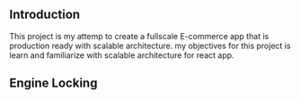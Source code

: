 ## Introduction

This project is my attemp to create a fullscale E-commerce app that is production ready with scalable architecture.
my objectives for this project is learn and familiarize with scalable architecture for react app.

## Engine Locking
